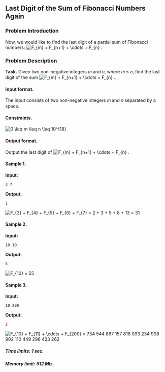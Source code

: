 ## Last Digit of the Sum of Fibonacci Numbers Again

### Problem Introduction
Now, we would like to find the last digit of a partial sum of Fibonacci numbers:
<img src="https://latex.codecogs.com/svg.image?F_{m}&space;&plus;&space;F_{n&plus;1}&space;&plus;&space;\cdots&space;&plus;&space;F_{n}&space;." title="F_{m} + F_{n+1} + \cdots + F_{n} ." />

### Problem Description
**Task.** Given two non-negative integers 𝑚 and 𝑛, where 𝑚 ≤ 𝑛, find the last digit of the sum <img src="https://latex.codecogs.com/svg.image?F_{m}&space;&plus;&space;F_{n&plus;1}&space;&plus;&space;\cdots&space;&plus;&space;F_{n}&space;." title="F_{m} + F_{n+1} + \cdots + F_{n} ." />.


#### Input format.
The input consists of two non-negative integers 𝑚 and 𝑛 separated by a space.

#### Constraints.
<img src="https://latex.codecogs.com/svg.image?0&space;\leq&space;m&space;\leq&space;n&space;\leq&space;10^{18}" title="0 \leq m \leq n \leq 10^{18}" />

#### Output format.
Output the last digit of <img src="https://latex.codecogs.com/svg.image?F_{m}&space;&plus;&space;F_{n&plus;1}&space;&plus;&space;\cdots&space;&plus;&space;F_{n}&space;." title="F_{m} + F_{n+1} + \cdots + F_{n} ." />

#### Sample 1.

**Input:**

```commandline
3 7
```

**Output:**

```commandline
1
```

<img src="https://latex.codecogs.com/svg.image?F_{3}&space;&plus;&space;F_{4}&space;&plus;&space;F_{5}&space;&plus;&space;F_{6}&space;&plus;&space;F_{7}&space;=&space;2&space;&plus;&space;3&space;&plus;&space;5&space;&plus;&space;8&space;&plus;&space;13&space;=&space;31" title="F_{3} + F_{4} + F_{5} + F_{6} + F_{7} = 2 + 3 + 5 + 8 + 13 = 31" />

#### Sample 2.

**Input:**

```commandline
10 10
```

**Output:**

```commandline
5
```

<img src="https://latex.codecogs.com/svg.image?F_{10}&space;=&space;55" title="F_{10} = 55" />

#### Sample 3.

**Input:**

```commandline
10 200
```

**Output:**

```commandline
2
```

<img src="https://latex.codecogs.com/svg.image?F_{10}&space;&plus;&space;F_{11}&space;&plus;&space;\cdots&space;&plus;&space;F_{200}&space;=&space;734&space;544&space;867&space;157&space;818&space;093&space;234&space;908&space;902&space;110&space;449&space;296&space;423&space;262" title="F_{10} + F_{11} + \cdots + F_{200} = 734 544 867 157 818 093 234 908 902 110 449 296 423 262" />

##### Time limits:  1 sec.

##### Memory limit: 512 Mb.
